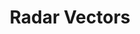 ---
id: radar-vectors
title: Radar Vectors
meta: A more in depth look at the ILS Approach when operating a radar facility within Infinite Flight.
order: 11
---